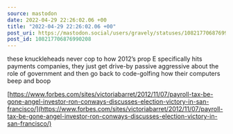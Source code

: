 ```yaml
---
source: mastodon
date: 2022-04-29 22:26:02.06 +00
title: "2022-04-29 22:26:02.06 +00"
post_uri: https://mastodon.social/users/gravely/statuses/108217706876990208
post_id: 108217706876990208
---
```

these knuckleheads never cop to how 2012’s prop E specifically hits payments companies, they just get drive-by passive aggressive about the role of government and then go back to code-golfing how their computers beep and boop

[https://www.forbes.com/sites/victoriabarret/2012/11/07/payroll-tax-be-gone-angel-investor-ron-conways-discusses-election-victory-in-san-francisco/](https://www.forbes.com/sites/victoriabarret/2012/11/07/payroll-tax-be-gone-angel-investor-ron-conways-discusses-election-victory-in-san-francisco/)


